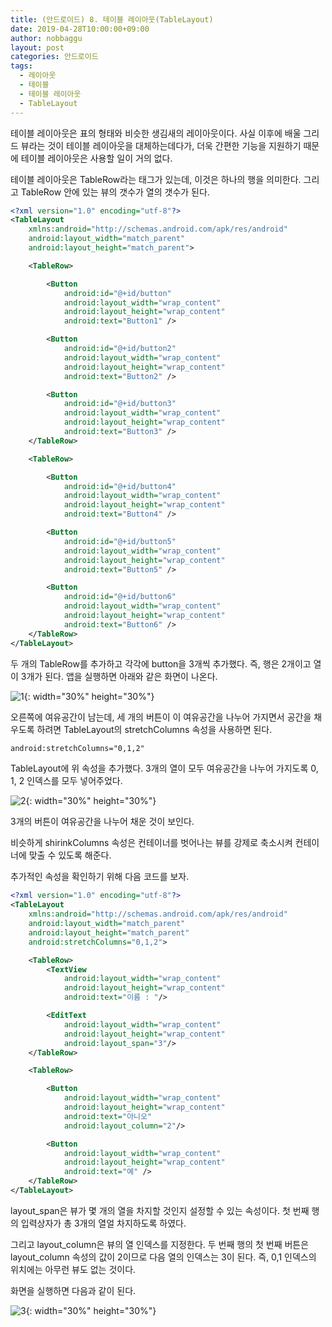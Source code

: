 ```yaml
---
title: (안드로이드) 8. 테이블 레이아웃(TableLayout)
date: 2019-04-28T10:00:00+09:00
author: nobbaggu
layout: post
categories: 안드로이드
tags:
  - 레이아웃
  - 테이블
  - 테이블 레이아웃
  - TableLayout
---
```


테이블 레이아웃은 표의 형태와 비슷한 생김새의 레이아웃이다. 사실 이후에 배울 그리드 뷰라는 것이 테이블 레이아웃을 대체하는데다가, 더욱 간편한 기능을 지원하기 때문에 테이블 레이아웃은 사용할 일이 거의 없다.

테이블 레이아웃은 TableRow라는 태그가 있는데, 이것은 하나의 행을 의미한다. 그리고 TableRow 안에 있는 뷰의 갯수가 열의 갯수가 된다.

~~~ xml
<?xml version="1.0" encoding="utf-8"?>
<TableLayout
    xmlns:android="http://schemas.android.com/apk/res/android"
    android:layout_width="match_parent"
    android:layout_height="match_parent">

    <TableRow>

        <Button
            android:id="@+id/button"
            android:layout_width="wrap_content"
            android:layout_height="wrap_content"
            android:text="Button1" />

        <Button
            android:id="@+id/button2"
            android:layout_width="wrap_content"
            android:layout_height="wrap_content"
            android:text="Button2" />

        <Button
            android:id="@+id/button3"
            android:layout_width="wrap_content"
            android:layout_height="wrap_content"
            android:text="Button3" />
    </TableRow>

    <TableRow>

        <Button
            android:id="@+id/button4"
            android:layout_width="wrap_content"
            android:layout_height="wrap_content"
            android:text="Button4" />

        <Button
            android:id="@+id/button5"
            android:layout_width="wrap_content"
            android:layout_height="wrap_content"
            android:text="Button5" />

        <Button
            android:id="@+id/button6"
            android:layout_width="wrap_content"
            android:layout_height="wrap_content"
            android:text="Button6" />
    </TableRow>
</TableLayout>
~~~

두 개의 TableRow를 추가하고 각각에 button을 3개씩 추가했다. 즉, 행은 2개이고 열이 3개가 된다. 앱을 실행하면 아래와 같은 화면이 나온다.

![1](/images/android/8/1.jpg){: width="30%" height="30%"}

오른쪽에 여유공간이 남는데, 세 개의 버튼이 이 여유공간을 나누어 가지면서 공간을 채우도록 하려면 TableLayout의 stretchColumns 속성을 사용하면 된다.

~~~ xml
android:stretchColumns="0,1,2"
~~~

TableLayout에 위 속성을 추가했다. 3개의 열이 모두 여유공간을 나누어 가지도록 0, 1, 2 인덱스를 모두 넣어주었다.

![2](/images/android/8/2.jpg){: width="30%" height="30%"}

3개의 버튼이 여유공간을 나누어 채운 것이 보인다.

비슷하게 shirinkColumns 속성은 컨테이너를 벗어나는 뷰를 강제로 축소시켜 컨테이너에 맞출 수 있도록 해준다.

추가적인 속성을 확인하기 위해 다음 코드를 보자.

~~~xml
<?xml version="1.0" encoding="utf-8"?>
<TableLayout
    xmlns:android="http://schemas.android.com/apk/res/android"
    android:layout_width="match_parent"
    android:layout_height="match_parent"
    android:stretchColumns="0,1,2">

    <TableRow>
        <TextView
            android:layout_width="wrap_content"
            android:layout_height="wrap_content"
            android:text="이름 : "/>

        <EditText
            android:layout_width="wrap_content"
            android:layout_height="wrap_content"
            android:layout_span="3"/>
    </TableRow>

    <TableRow>

        <Button
            android:layout_width="wrap_content"
            android:layout_height="wrap_content"
            android:text="아니오"
            android:layout_column="2"/>

        <Button
            android:layout_width="wrap_content"
            android:layout_height="wrap_content"
            android:text="예" />
    </TableRow>
</TableLayout>
~~~

layout_span은 뷰가 몇 개의 열을 차지할 것인지 설정할 수 있는 속성이다. 첫 번째 행의 입력상자가 총 3개의 열얼 차지하도록 하였다.

그리고 layout_column은 뷰의 열 인덱스를 지정한다. 두 번째 행의 첫 번째 버튼은 layout_column 속성의 값이 2이므로 다음 열의 인덱스는 3이 된다. 즉, 0,1 인덱스의 위치에는 아무런 뷰도 없는 것이다.

화면을 실행하면 다음과 같이 된다.

![3](/images/android/8/3.jpg){: width="30%" height="30%"}